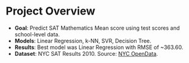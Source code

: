 # Project Overview

- **Goal**: Predict SAT Mathematics Mean score using test scores and school-level data.
- **Models**: Linear Regression, k-NN, SVR, Decision Tree.
- **Results**: Best model was Linear Regression with RMSE of ~363.60.
- **Dataset**: NYC SAT Results 2010. Source: [NYC OpenData](https://data.cityofnewyork.us/api/views/zt9s-n5aj/rows.csv?accessType=DOWNLOAD).
